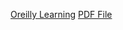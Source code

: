 [Oreilly Learning](https://learning.oreilly.com/library/view/aws-certified-solutions/9781119982623/)
[PDF File]()

